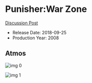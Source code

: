 # Punisher:War Zone

[Discussion Post](https://www.avsforum.com/threads/bass-eq-for-filtered-movies.2995212/post-56880116)

* Release Date: 2018-09-25
* Production Year: 2008

## Atmos

![img 0](https://i.imgur.com/Vjv9wzZ.jpg)

![img 1](https://i.imgur.com/SdyOVhW.jpg)

